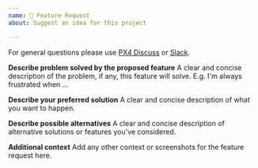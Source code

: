 ```yaml
---
name: 🚀 Feature Request
about: Suggest an idea for this project

---
```


For general questions please use [PX4 Discuss](http://discuss.px4.io/) or [Slack](http://slack.px4.io/).

**Describe problem solved by the proposed feature**
A clear and concise description of the problem, if any, this feature will solve. E.g. I'm always frustrated when ...

**Describe your preferred solution**
A clear and concise description of what you want to happen.

**Describe possible alternatives**
A clear and concise description of alternative solutions or features you've considered.

**Additional context**
Add any other context or screenshots for the feature request here.
